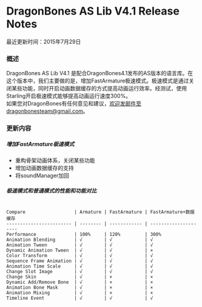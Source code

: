 ﻿DragonBones AS Lib V4.1 Release Notes
======================
最近更新时间：2015年7月29日  
### 概述
DragonBones AS Lib V4.1 是配合DragonBones4.1发布的AS版本的语言库。在这个版本中，我们主要做的是，增加FastArmature极速模式。极速模式是通过关闭某些功能，同时开启动画数据缓存的方式提高动画运行效率。经测试，使用 Starling开启极速模式能够提高动画运行速度300%。  
如果您对DragonBones有任何意见和建议，欢迎发邮件至dragonbonesteam@gmail.com。  

### 更新内容  
##### 增加FastArmature极速模式  
* 重构骨架动画体系，关闭某些功能
* 增加动画数据缓存的支持
* 将soundManager加回

##### 极速模式和普通模式的性能和功能对比

```

Compare                  | Armature | FastArmature | FastArmature+数据缓存
------------------------ | -------- | ------------ | ---------------------
Performance              | 100%     | 120%         | 300% 
Animation Blending       | √        | √            | √ 
Animation Tween          | √        | √            | √ 
Dynamic Animation Tween  | √        | √            | ×
Color Transform          | √        | √            | √ 
Sequence Frame Animation | √        | √            | √ 
Animation Time Scale     | √        | √            | √ 
Change Slot Image        | √        | √            | √ 
Change Skin              | √        | ×            | × 
Dynamic Add/Remove Bone  | √        | ×            | × 
Animation Bone Mask      | √        | ×            | × 
Animation Mixing         | √        | ×            | × 
Timeline Event           | √        | √            | √ 

```

